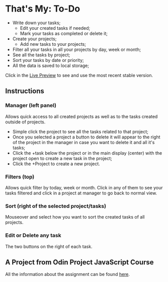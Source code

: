 # That's My: To-Do

+ Write down your tasks;
  + Edit your created tasks if needed;
  + Mark your tasks as completed or delete it;
+ Create your projects;
  + Add new tasks to your projects;
+ Filter all your tasks in all your projects by day, week or month;
+ See all the tasks by project;
+ Sort your tasks by date or priority;
+ All the data is saved to local storage;

Click in the [Live Preview](https://rodrigoapassos.github.io/odin-toDo-list/) to see and use the most recent stable version.


## Instructions

### Manager (left panel)

Allows quick access to all created projects as well as to the tasks created outside of projects.

+ Simple click the project to see all the tasks related to that project;
+ Once you selected a project a button to delete it will appear to the right of the project in the manager in case you want to delete it and all it's tasks;
+ Click the +task below the project or in the main display (center) with the project open to create a new task in the project;
+ Click the +Project to create a new project.

### Filters (top)

Allows quick filter by today, week or month. Click in any of them to see your tasks filtered and click in a project at manager to go back to normal view.

### Sort (right of the selected project/tasks)

Mouseover and select how you want to sort the created tasks of all projects.

### Edit or Delete any task

The two buttons on the right of each task.


## A Project from Odin Project JavaScript Course

All the information about the assignment can be found [here](https://www.theodinproject.com/lessons/node-path-javascript-todo-list).